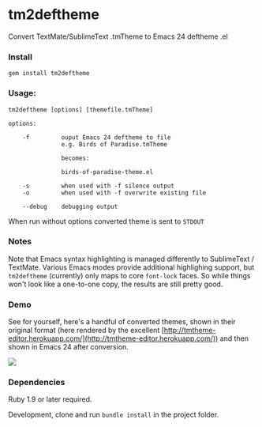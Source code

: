 # tm2deftheme

Convert TextMate/SublimeText .tmTheme to Emacs 24 deftheme .el

### Install

    gem install tm2deftheme

### Usage:

    tm2deftheme [options] [themefile.tmTheme]

    options:

        -f         ouput Emacs 24 deftheme to file
                   e.g. Birds of Paradise.tmTheme

                   becomes:

                   birds-of-paradise-theme.el

        -s         when used with -f silence output
        -o         when used with -f overwrite existing file

        --debug    debugging output

When run without options converted theme is sent to `STDOUT`

### Notes

Note that Emacs syntax highlighting is managed differently to
SublimeText / TextMate. Various Emacs modes provide additional
highlighing support, but `tm2deftheme` (currently) only maps to core
`font-lock` faces. So while things won't look like a one-to-one copy,
the results are still pretty good.

### Demo

See for yourself, here's a handful of converted themes, shown in their
original format (here rendered by the excellent
[http://tmtheme-editor.herokuapp.com/](http://tmtheme-editor.herokuapp.com/))
and then shown in Emacs 24 after conversion.

![](https://raw.githubusercontent.com/emacsfodder/tmtheme-to-deftheme/master/slides.gif)

### Dependencies

Ruby 1.9 or later required.

Development, clone and run `bundle install` in the project folder.
